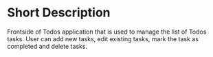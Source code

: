 # Short Description

Frontside of Todos application that is used to manage the list of Todos tasks. User can add new tasks, edit existing tasks, mark the task as completed and delete tasks.

